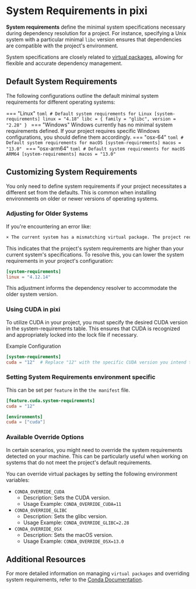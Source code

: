 # System Requirements in pixi

**System requirements** define the minimal system specifications necessary during dependency resolution for a project.
For instance, specifying a Unix system with a particular minimal `libc` version ensures that dependencies are compatible
with the project's environment.

System specifications are closely related
to [virtual packages](https://conda.io/projects/conda/en/latest/user-guide/tasks/manage-virtual.html), allowing for
flexible and accurate dependency management.

## Default System Requirements

The following configurations outline the default minimal system requirements for different operating systems:

=== "Linux"
    ```toml
    # Default system requirements for Linux
    [system-requirements]
    linux = "4.18"
    libc = { family = "glibc", version = "2.28" }
    ```
=== "Windows"
    Windows currently has no minimal system requirements defined. If your project requires specific Windows configurations,
    you should define them accordingly.
=== "osx-64"
    ```toml
    # Default system requirements for macOS
    [system-requirements]
    macos = "13.0"
    ```
=== "osx-arm64"
    ```toml
    # Default system requirements for macOS ARM64
    [system-requirements]
    macos = "13.0"
    ```

## Customizing System Requirements

You only need to define system requirements if your project necessitates a different set from the defaults.
This is common when installing environments on older or newer versions of operating systems.

### Adjusting for Older Systems
If you're encountering an error like:

```bash
× The current system has a mismatching virtual package. The project requires '__linux' to be at least version '4.18' but the system has version '4.12.14'
```

This indicates that the project's system requirements are higher than your current system's specifications.
To resolve this, you can lower the system requirements in your project's configuration:

```toml
[system-requirements]
linux = "4.12.14"
```

This adjustment informs the dependency resolver to accommodate the older system version.

### Using CUDA in pixi

To utilize CUDA in your project, you must specify the desired CUDA version in the system-requirements table.
This ensures that CUDA is recognized and appropriately locked into the lock file if necessary.

Example Configuration

```toml
[system-requirements]
cuda = "12"  # Replace "12" with the specific CUDA version you intend to use
```

### Setting System Requirements environment specific
This can be set per `feature` in the `the manifest` file.

```toml
[feature.cuda.system-requirements]
cuda = "12"

[environments]
cuda = ["cuda"]
```

### Available Override Options
In certain scenarios, you might need to override the system requirements detected on your machine.
This can be particularly useful when working on systems that do not meet the project's default requirements.

You can override virtual packages by setting the following environment variables:

- `CONDA_OVERRIDE_CUDA`
    - Description: Sets the CUDA version.
    - Usage Example: `CONDA_OVERRIDE_CUDA=11`
- `CONDA_OVERRIDE_GLIBC`
    - Description: Sets the glibc version.
    - Usage Example: `CONDA_OVERRIDE_GLIBC=2.28`
- `CONDA_OVERRIDE_OSX`
    - Description: Sets the macOS version.
    - Usage Example: `CONDA_OVERRIDE_OSX=13.0`

## Additional Resources

For more detailed information on managing `virtual packages` and overriding system requirements, refer to
the [Conda Documentation](https://docs.conda.io/projects/conda/en/latest/user-guide/tasks/manage-virtual.html).
